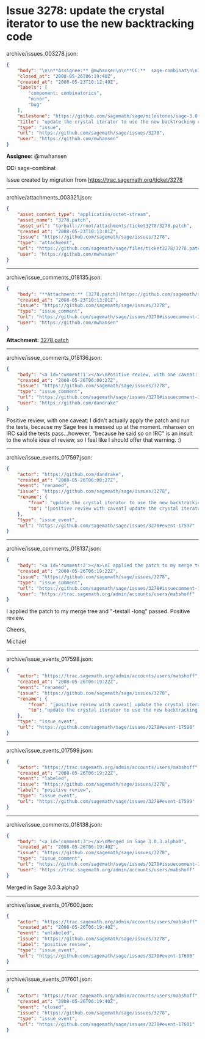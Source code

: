 # Issue 3278: update the crystal iterator to use the new backtracking code

archive/issues_003278.json:
```json
{
    "body": "\n\n**Assignee:** @mwhansen\n\n**CC:**  sage-combinat\n\nIssue created by migration from https://trac.sagemath.org/ticket/3278\n\n",
    "closed_at": "2008-05-26T06:19:40Z",
    "created_at": "2008-05-23T10:12:49Z",
    "labels": [
        "component: combinatorics",
        "minor",
        "bug"
    ],
    "milestone": "https://github.com/sagemath/sage/milestones/sage-3.0.3",
    "title": "update the crystal iterator to use the new backtracking code",
    "type": "issue",
    "url": "https://github.com/sagemath/sage/issues/3278",
    "user": "https://github.com/mwhansen"
}
```


**Assignee:** @mwhansen

**CC:**  sage-combinat

Issue created by migration from https://trac.sagemath.org/ticket/3278





---

archive/attachments_003321.json:
```json
{
    "asset_content_type": "application/octet-stream",
    "asset_name": "3278.patch",
    "asset_url": "tarball://root/attachments/ticket3278/3278.patch",
    "created_at": "2008-05-23T10:13:01Z",
    "issue": "https://github.com/sagemath/sage/issues/3278",
    "type": "attachment",
    "url": "https://github.com/sagemath/sage/files/ticket3278/3278.patch",
    "user": "https://github.com/mwhansen"
}
```



---

archive/issue_comments_018135.json:
```json
{
    "body": "**Attachment:** [3278.patch](https://github.com/sagemath/sage/files/ticket3278/3278.patch)",
    "created_at": "2008-05-23T10:13:01Z",
    "issue": "https://github.com/sagemath/sage/issues/3278",
    "type": "issue_comment",
    "url": "https://github.com/sagemath/sage/issues/3278#issuecomment-18135",
    "user": "https://github.com/mwhansen"
}
```

**Attachment:** [3278.patch](https://github.com/sagemath/sage/files/ticket3278/3278.patch)



---

archive/issue_comments_018136.json:
```json
{
    "body": "<a id='comment:1'></a>\nPositive review, with one caveat: I didn't actually apply the patch and run the tests, because my Sage tree is messed up at the moment. mhansen on IRC said the tests pass...however, \"because he said so on IRC\" is an insult to the whole idea of review, so I feel like I should offer that warning. :)",
    "created_at": "2008-05-26T06:00:27Z",
    "issue": "https://github.com/sagemath/sage/issues/3278",
    "type": "issue_comment",
    "url": "https://github.com/sagemath/sage/issues/3278#issuecomment-18136",
    "user": "https://github.com/dandrake"
}
```

<a id='comment:1'></a>
Positive review, with one caveat: I didn't actually apply the patch and run the tests, because my Sage tree is messed up at the moment. mhansen on IRC said the tests pass...however, "because he said so on IRC" is an insult to the whole idea of review, so I feel like I should offer that warning. :)



---

archive/issue_events_017597.json:
```json
{
    "actor": "https://github.com/dandrake",
    "created_at": "2008-05-26T06:00:27Z",
    "event": "renamed",
    "issue": "https://github.com/sagemath/sage/issues/3278",
    "rename": {
        "from": "update the crystal iterator to use the new backtracking code",
        "to": "[positive review with caveat] update the crystal iterator to use the new backtracking code"
    },
    "type": "issue_event",
    "url": "https://github.com/sagemath/sage/issues/3278#event-17597"
}
```



---

archive/issue_comments_018137.json:
```json
{
    "body": "<a id='comment:2'></a>\nI applied the patch to my merge tree and \"-testall -long\" passed. Positive review.\n\nCheers,\n\nMichael",
    "created_at": "2008-05-26T06:19:22Z",
    "issue": "https://github.com/sagemath/sage/issues/3278",
    "type": "issue_comment",
    "url": "https://github.com/sagemath/sage/issues/3278#issuecomment-18137",
    "user": "https://trac.sagemath.org/admin/accounts/users/mabshoff"
}
```

<a id='comment:2'></a>
I applied the patch to my merge tree and "-testall -long" passed. Positive review.

Cheers,

Michael



---

archive/issue_events_017598.json:
```json
{
    "actor": "https://trac.sagemath.org/admin/accounts/users/mabshoff",
    "created_at": "2008-05-26T06:19:22Z",
    "event": "renamed",
    "issue": "https://github.com/sagemath/sage/issues/3278",
    "rename": {
        "from": "[positive review with caveat] update the crystal iterator to use the new backtracking code",
        "to": "update the crystal iterator to use the new backtracking code"
    },
    "type": "issue_event",
    "url": "https://github.com/sagemath/sage/issues/3278#event-17598"
}
```



---

archive/issue_events_017599.json:
```json
{
    "actor": "https://trac.sagemath.org/admin/accounts/users/mabshoff",
    "created_at": "2008-05-26T06:19:22Z",
    "event": "labeled",
    "issue": "https://github.com/sagemath/sage/issues/3278",
    "label": "positive review",
    "type": "issue_event",
    "url": "https://github.com/sagemath/sage/issues/3278#event-17599"
}
```



---

archive/issue_comments_018138.json:
```json
{
    "body": "<a id='comment:3'></a>\nMerged in Sage 3.0.3.alpha0",
    "created_at": "2008-05-26T06:19:40Z",
    "issue": "https://github.com/sagemath/sage/issues/3278",
    "type": "issue_comment",
    "url": "https://github.com/sagemath/sage/issues/3278#issuecomment-18138",
    "user": "https://trac.sagemath.org/admin/accounts/users/mabshoff"
}
```

<a id='comment:3'></a>
Merged in Sage 3.0.3.alpha0



---

archive/issue_events_017600.json:
```json
{
    "actor": "https://trac.sagemath.org/admin/accounts/users/mabshoff",
    "created_at": "2008-05-26T06:19:40Z",
    "event": "unlabeled",
    "issue": "https://github.com/sagemath/sage/issues/3278",
    "label": "positive review",
    "type": "issue_event",
    "url": "https://github.com/sagemath/sage/issues/3278#event-17600"
}
```



---

archive/issue_events_017601.json:
```json
{
    "actor": "https://trac.sagemath.org/admin/accounts/users/mabshoff",
    "created_at": "2008-05-26T06:19:40Z",
    "event": "closed",
    "issue": "https://github.com/sagemath/sage/issues/3278",
    "type": "issue_event",
    "url": "https://github.com/sagemath/sage/issues/3278#event-17601"
}
```
